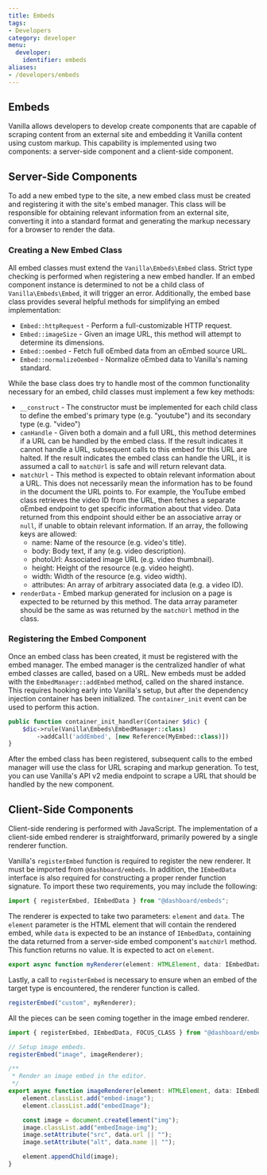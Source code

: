```yaml
---
title: Embeds
tags:
- Developers
category: developer
menu:
  developer:
    identifier: embeds
aliases:
- /developers/embeds
---
```


## Embeds

Vanilla allows developers to develop create components that are capable of scraping content from an external site and embedding it Vanilla content using custom markup. This capability is implemented using two components: a server-side component and a client-side component.

## Server-Side Components

To add a new embed type to the site, a new embed class must be created and registering it with the site's embed manager. This class will be responsible for obtaining relevant information from an external site, converting it into a standard format and generating the markup necessary for a browser to render the data.

### Creating a New Embed Class

All embed classes must extend the `Vanilla\Embeds\Embed` class. Strict type checking is performed when registering a new embed handler. If an embed component instance is determined to not be a child class of `Vanilla\Embeds\Embed`, it will trigger an error. Additionally, the embed base class provides several helpful methods for simplifying an embed implementation:

* `Embed::httpRequest` - Perform a full-customizable HTTP request.
* `Embed::imageSize` - Given an image URL, this method will attempt to determine its dimensions.
* `Embed::oembed` - Fetch full oEmbed data from an oEmbed source URL.
* `Embed::normalizeOembed` - Normalize oEmbed data to Vanilla's naming standard.

While the base class does try to handle most of the common functionality necessary for an embed, child classes must implement a few key methods:

* `__construct` - The constructor must be implemented for each child class to define the embed's primary type (e.g. "youtube") and its secondary type (e.g. "video")
* `canHandle` - Given both a domain and a full URL, this method determines if a URL can be handled by the embed class. If the result indicates it cannot handle a URL, subsequent calls to this embed for this URL are halted. If the result indicates the embed class can handle the URL, it is assumed a call to `matchUrl` is safe and will return relevant data.
* `matchUrl` - This method is expected to obtain relevant information about a URL. This does not necessarily mean the information has to be found in the document the URL points to. For example, the YouTube embed class retrieves the video ID from the URL, then fetches a separate oEmbed endpoint to get specific information about that video. Data returned from this endpoint should either be an associative array or `null`, if unable to obtain relevant information. If an array, the following keys are allowed:
    * name: Name of the resource (e.g. video's title).
    * body: Body text, if any (e.g. video description).
    * photoUrl: Associated image URL (e.g. video thumbnail).
    * height: Height of the resource (e.g. video height).
    * width: Width of the resource (e.g. video width).
    * attributes: An array of arbitrary associated data (e.g. a video ID).
* `renderData` - Embed markup generated for inclusion on a page is expected to be returned by this method. The data array parameter should be the same as was returned by the `matchUrl` method in the class.

### Registering the Embed Component

Once an embed class has been created, it must be registered with the embed manager. The embed manager is the centralized handler of what embed classes are called, based on a URL. New embeds must be added with the `EmbedManager::addEmbed` method, called on the shared instance. This requires hooking early into Vanilla's setup, but after the dependency injection container has been initialized. The `container_init` event can be used to perform this action.

```php
public function container_init_handler(Container $dic) {
    $dic->rule(Vanilla\Embeds\EmbedManager::class)
        ->addCall('addEmbed', [new Reference(MyEmbed::class)])
}
```

After the embed class has been registered, subsequent calls to the embed manager will use the class for URL scraping and markup generation. To test, you can use Vanilla's API v2 media endpoint to scrape a URL that should be handled by the new component.

## Client-Side Components

Client-side rendering is performed with JavaScript. The implementation of a client-side embed renderer is straightforward, primarily powered by a single renderer function.

Vanilla's `registerEmbed` function is required to register the new renderer. It must be imported from `@dashboard/embeds`. In addition, the `IEmbedData` interface is also required for  constructing a proper render function signature. To import these two requirements, you may include the following:

```javascript
import { registerEmbed, IEmbedData } from "@dashboard/embeds";
```

The renderer is expected to take two parameters: `element` and `data`. The `element` parameter is the HTML element that will contain the rendered embed, while `data` is expected to be an instance of `IEmbedData`, containing the data returned from a server-side embed component's `matchUrl` method. This function returns no value. It is expected to act on `element`.

```javascript
export async function myRenderer(element: HTMLElement, data: IEmbedData)
```

Lastly, a call to `registerEmbed` is necessary to ensure when an embed of the target type is encountered, the renderer function is called.

```javascript
registerEmbed("custom", myRenderer);
```

All the pieces can be seen coming together in the image embed renderer.

```javascript
import { registerEmbed, IEmbedData, FOCUS_CLASS } from "@dashboard/embeds";

// Setup image embeds.
registerEmbed("image", imageRenderer);

/**
 * Render an image embed in the editor.
 */
export async function imageRenderer(element: HTMLElement, data: IEmbedData) {
    element.classList.add("embed-image");
    element.classList.add("embedImage");

    const image = document.createElement("img");
    image.classList.add("embedImage-img");
    image.setAttribute("src", data.url || "");
    image.setAttribute("alt", data.name || "");

    element.appendChild(image);
}
```
